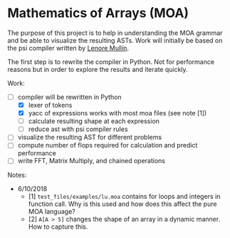 # Mathematics of Arrays (MOA)

The purpose of this project is to help in understanding the MOA
grammar and be able to visualize the resulting ASTs. Work will
initially be based on the psi compiler written by [Lenore
Mullin](references/psi-compiler.pdf). 

The first step is to rewrite the compiler in Python. Not for
performance reasons but in order to explore the results and iterate
quickly.

Work:
 - [ ] compiler will be rewritten in Python
   - [X] lexer of tokens
   - [X] yacc of expressions works with most moa files (see note [1])
   - [ ] calculate resulting shape at each expression
   - [ ] reduce ast with psi compiler rules
 - [ ] visualize the resulting AST for different problems
 - [ ] compute number of flops required for calculation and predict performance
 - [ ] write FFT, Matrix Multiply, and chained operations

Notes:
  - 6/10/2018
    - [1] `test_files/examples/lu.moa` contains for loops and integers in
      function call. Why is this used and how does this affect the
      pure MOA language?
    - [2] `A[A > 5]` changes the shape of an array in a dynamic
      manner. How to capture this.
